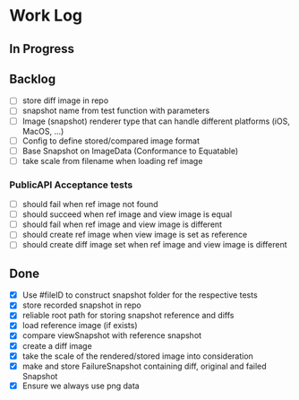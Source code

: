# Work Log

## In Progress

## Backlog

- [ ] store diff image in repo
- [ ] snapshot name from test function with parameters
- [ ] Image (snapshot) renderer type that can handle different platforms (iOS, MacOS, ...)
- [ ] Config to define stored/compared image format
- [ ] Base Snapshot on ImageData (Conformance to Equatable)
- [ ] take scale from filename when loading ref image

### PublicAPI Acceptance tests

- [ ] should fail when ref image not found
- [ ] should succeed when ref image and view image is equal
- [ ] should fail when ref image and view image is different
- [ ] should create ref image when view image is set as reference
- [ ] should create diff image set when ref image and view image is different

## Done

- [x] Use #fileID to construct snapshot folder for the respective tests
- [x] store recorded snapshot in repo
- [x] reliable root path for storing snapshot reference and diffs
- [x] load reference image (if exists)
- [x] compare viewSnapshot with reference snapshot
- [x] create a diff image
- [x] take the scale of the rendered/stored image into consideration
- [x] make and store FailureSnapshot containing diff, original and failed Snapshot
- [x] Ensure we always use png data
